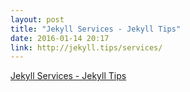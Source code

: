 ```yaml
---
layout: post
title: "Jekyll Services - Jekyll Tips"
date: 2016-01-14 20:17
link: http://jekyll.tips/services/
---
```


[Jekyll Services - Jekyll Tips](http://jekyll.tips/services/)

> 

